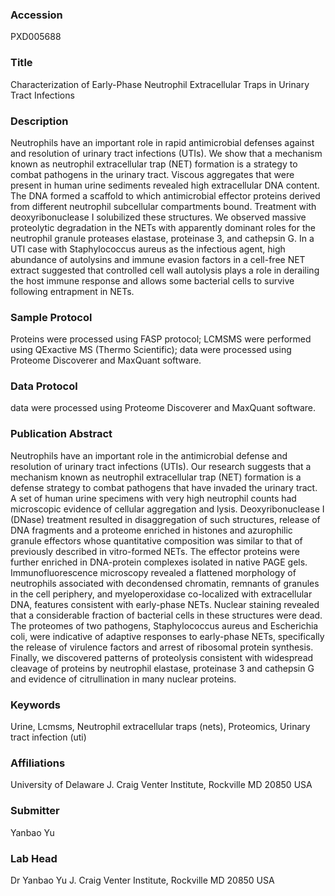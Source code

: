 ### Accession
PXD005688

### Title
Characterization of Early-Phase Neutrophil Extracellular Traps in Urinary Tract Infections

### Description
Neutrophils have an important role in rapid antimicrobial defenses against and resolution of urinary tract infections (UTIs). We show that a mechanism known as neutrophil extracellular trap (NET) formation is a strategy to combat pathogens in the urinary tract. Viscous aggregates that were present in human urine sediments revealed high extracellular DNA content. The DNA formed a scaffold to which antimicrobial effector proteins derived from different neutrophil subcellular compartments bound. Treatment with deoxyribonuclease I solubilized these structures. We observed massive proteolytic degradation in the NETs with apparently dominant roles for the neutrophil granule proteases elastase, proteinase 3, and cathepsin G. In a UTI case with Staphylococcus aureus as the infectious agent, high abundance of autolysins and immune evasion factors in a cell-free NET extract suggested that controlled cell wall autolysis plays a role in derailing the host immune response and allows some bacterial cells to survive following entrapment in NETs.

### Sample Protocol
Proteins were processed using FASP protocol; LCMSMS were performed using QExactive MS (Thermo Scientific); data were processed using Proteome Discoverer and MaxQuant software.

### Data Protocol
data were processed using Proteome Discoverer and MaxQuant software.

### Publication Abstract
Neutrophils have an important role in the antimicrobial defense and resolution of urinary tract infections (UTIs). Our research suggests that a mechanism known as neutrophil extracellular trap (NET) formation is a defense strategy to combat pathogens that have invaded the urinary tract. A set of human urine specimens with very high neutrophil counts had microscopic evidence of cellular aggregation and lysis. Deoxyribonuclease I (DNase) treatment resulted in disaggregation of such structures, release of DNA fragments and a proteome enriched in histones and azurophilic granule effectors whose quantitative composition was similar to that of previously described in vitro-formed NETs. The effector proteins were further enriched in DNA-protein complexes isolated in native PAGE gels. Immunofluorescence microscopy revealed a flattened morphology of neutrophils associated with decondensed chromatin, remnants of granules in the cell periphery, and myeloperoxidase co-localized with extracellular DNA, features consistent with early-phase NETs. Nuclear staining revealed that a considerable fraction of bacterial cells in these structures were dead. The proteomes of two pathogens, Staphylococcus aureus and Escherichia coli, were indicative of adaptive responses to early-phase NETs, specifically the release of virulence factors and arrest of ribosomal protein synthesis. Finally, we discovered patterns of proteolysis consistent with widespread cleavage of proteins by neutrophil elastase, proteinase 3 and cathepsin G and evidence of citrullination in many nuclear proteins.

### Keywords
Urine, Lcmsms, Neutrophil extracellular traps (nets), Proteomics, Urinary tract infection (uti)

### Affiliations
University of Delaware
J. Craig Venter Institute, Rockville MD 20850 USA

### Submitter
Yanbao Yu

### Lab Head
Dr Yanbao Yu
J. Craig Venter Institute, Rockville MD 20850 USA


